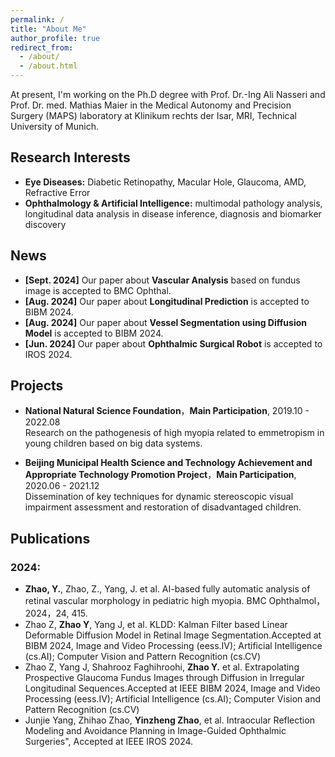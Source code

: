 ```yaml
---
permalink: /
title: "About Me"
author_profile: true
redirect_from: 
  - /about/
  - /about.html
---
```


At present, I'm working on the Ph.D degree with Prof. Dr.-Ing Ali Nasseri and Prof. Dr. med. Mathias Maier in the Medical Autonomy and Precision Surgery (MAPS) laboratory at Klinikum rechts der Isar, MRI, Technical University of Munich. 

## Research Interests

- **Eye Diseases:** Diabetic Retinopathy, Macular Hole, Glaucoma, AMD, Refractive Error
- **Ophthalmology & Artificial Intelligence:** multimodal pathology analysis, longitudinal data analysis in disease inference, diagnosis and biomarker discovery 

## News

- **[Sept. 2024]** Our paper about **Vascular Analysis** based on fundus image is accepted to BMC Ophthal.
- **[Aug. 2024]** Our paper about **Longitudinal Prediction** is accepted to BIBM 2024.
- **[Aug. 2024]** Our paper about **Vessel Segmentation using Diffusion Model** is accepted to BIBM 2024.
- **[Jun. 2024]** Our paper about **Ophthalmic Surgical Robot** is accepted to IROS 2024.

## Projects

- **National Natural Science Foundation**，**Main Participation**, 2019.10 - 2022.08 <br>
Research on the pathogenesis of high myopia related to emmetropism in young children based on big data systems.

- **Beijing Municipal Health Science and Technology Achievement and Appropriate Technology Promotion Project**，**Main Participation**, 2020.06 - 2021.12 <br>
Dissemination of key techniques for dynamic stereoscopic visual impairment assessment and restoration of disadvantaged children.


## Publications <br>
### 2024:

- **Zhao, Y.**, Zhao, Z., Yang, J. et al. AI-based fully automatic analysis of retinal vascular morphology in pediatric high myopia. BMC Ophthalmol，2024，24, 415.
- Zhao Z, **Zhao Y**, Yang J, et al. KLDD: Kalman Filter based Linear Deformable Diffusion Model in Retinal Image Segmentation.Accepted at BIBM 2024, Image and Video Processing (eess.IV); Artificial Intelligence (cs.AI); Computer Vision and Pattern Recognition (cs.CV)
- Zhao Z, Yang J, Shahrooz Faghihroohi, **Zhao Y.** et al. Extrapolating Prospective Glaucoma Fundus Images through Diffusion in Irregular Longitudinal Sequences.Accepted at IEEE BIBM 2024, Image and Video Processing (eess.IV); Artificial Intelligence (cs.AI); Computer Vision and Pattern Recognition (cs.CV)
- Junjie Yang, Zhihao Zhao, **Yinzheng Zhao**, et al. Intraocular Reflection Modeling and Avoidance Planning in Image-Guided Ophthalmic Surgeries", Accepted at IEEE IROS 2024.










